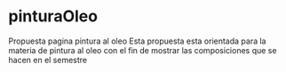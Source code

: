 # pinturaOleo
Propuesta pagina pintura al oleo
Esta propuesta esta orientada para la materia de pintura al oleo con el fin de mostrar las composiciones que se hacen en el semestre
